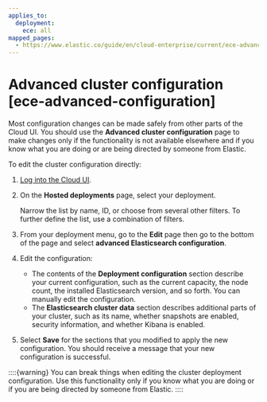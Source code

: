 ```yaml
---
applies_to:
  deployment:
    ece: all
mapped_pages:
  - https://www.elastic.co/guide/en/cloud-enterprise/current/ece-advanced-configuration.html
---
```


# Advanced cluster configuration [ece-advanced-configuration]

Most configuration changes can be made safely from other parts of the Cloud UI. You should use the **Advanced cluster configuration** page to make changes only if the functionality is not available elsewhere and if you know what you are doing or are being directed by someone from Elastic.

To edit the cluster configuration directly:

1. [Log into the Cloud UI](log-into-cloud-ui.md).
2. On the **Hosted deployments** page, select your deployment.

    Narrow the list by name, ID, or choose from several other filters. To further define the list, use a combination of filters.

3. From your deployment menu, go to the **Edit** page then go to the bottom of the page and select **advanced Elasticsearch configuration**.
4. Edit the configuration:

    * The contents of the **Deployment configuration** section describe your current configuration, such as the current capacity, the node count, the installed Elasticsearch version, and so forth. You can manually edit the configuration.
    * The **Elasticsearch cluster data** section describes additional parts of your cluster, such as its name, whether snapshots are enabled, security information, and whether Kibana is enabled.

5. Select **Save** for the sections that you modified to apply the new configuration. You should receive a message that your new configuration is successful.

::::{warning}
You can break things when editing the cluster deployment configuration. Use this functionality only if you know what you are doing or if you are being directed by someone from Elastic.
::::
